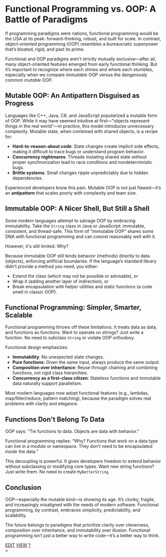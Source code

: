 <br>



# Functional Programming vs. OOP: A Battle of Paradigms

If programming paradigms were nations, functional programming would be the USA at its peak: forward-thinking, robust, and built for scale. In contrast, object-oriented programming (OOP) resembles a bureaucratic superpower that’s bloated, rigid, and past its prime.

Functional and OOP paradigms aren’t strictly mutually exclusive—after all, many object-oriented features emerged from early functional thinking. But it’s important to recognize where each shines and where each stumbles, especially when we compare *immutable* OOP versus the dangerously common *mutable* OOP.

## Mutable OOP: An Antipattern Disguised as Progress

Languages like C++, Java, C#, and JavaScript popularized a mutable form of OOP. While it may have seemed intuitive at first—"objects represent things in the real world"—in practice, this model introduces unnecessary complexity. Mutable state, when combined with shared objects, is a recipe for:

- **Hard-to-reason-about code**: State changes create implicit side effects, making it difficult to trace bugs or understand program behavior.
- **Concurrency nightmares**: Threads mutating shared state without proper synchronization lead to race conditions and nondeterministic bugs.
- **Brittle systems**: Small changes ripple unpredictably due to hidden dependencies.

Experienced developers know this pain. Mutable OOP is not just flawed—it’s an **antipattern** that scales poorly with complexity and team size.

## Immutable OOP: A Nicer Shell, But Still a Shell

Some modern languages attempt to salvage OOP by embracing immutability. Take the `String` class in Java or JavaScript: immutable, consistent, and thread-safe. This form of "immutable OOP" shares some DNA with functional programming and can coexist reasonably well with it.

However, it's still limited. Why?

Because immutable OOP still binds behavior (methods) directly to data (objects), enforcing artificial boundaries. If the language’s standard library didn’t provide a method you need, you either:
- Extend the class (which may not be possible or advisable), or
- Wrap it (adding another layer of indirection), or
- Break encapsulation with helper utilities and static functions (a code smell in classic OOP).

## Functional Programming: Simpler, Smarter, Scalable

Functional programming throws off these limitations. It treats data as data, and functions as functions. Want to operate on strings? Just write a function. No need to subclass `String` or violate OOP orthodoxy.

Functional design emphasizes:
- **Immutability**: No unexpected state changes.
- **Pure functions**: Given the same input, always produce the same output.
- **Composition over inheritance**: Reuse through chaining and combining functions, not rigid class hierarchies.
- **Concurrency as a first-class citizen**: Stateless functions and immutable data naturally support parallelism.

Most modern languages now adopt functional features (e.g., lambdas, map/filter/reduce, pattern matching), because the paradigm solves real problems with clarity and elegance.

## Functions Don't Belong *To* Data

OOP says: “Tie functions to data. Objects are data with behavior.”

Functional programming replies: “Why? Functions that work on a data type can live in a module or namespace. They don’t need to be encapsulated *inside* the data.”

This decoupling is powerful. It gives developers freedom to extend behavior without subclassing or modifying core types. Want new string functions? Just write them. No need to create `MyBetterString`.

## Conclusion

OOP—especially the mutable kind—is showing its age. It’s clunky, fragile, and increasingly misaligned with the needs of modern software. Functional programming, by contrast, embraces simplicity, predictability, and scalability.

The future belongs to paradigms that prioritize clarity over cleverness, composition over inheritance, and immutability over illusion. Functional programming isn’t just a better way to write code—it’s a better way to think.


<span class="top-right">
<a class="abtn btn" href="http://localhost:3000/code/BLOGIT/funcvoop_chatgpt.md">EDIT</a>
<a class="abtn btn" href="http://localhost:3000/view/BLOGIT/funcvoop_chatgpt.md">VIEW</a>
<a class="abtn btn" href="http://localhost:3000/code/MIG1/help/UsingTheWiki.md">?</a>
</span>
<link rel="stylesheet" href="./styles.css">
<div class="breadcrumb-menu"><a href="..//README.md"></a> &gt; </div>
